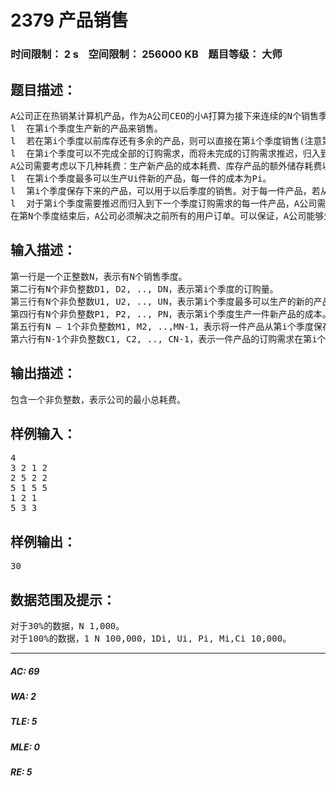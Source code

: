# 2379 产品销售   
### 时间限制： 2 s&nbsp;&nbsp;&nbsp;&nbsp;空间限制： 256000 KB&nbsp;&nbsp;&nbsp;&nbsp;题目等级： 大师  
## 题目描述：  

<pre>
A公司正在热销某计算机产品，作为A公司CEO的小A打算为接下来连续的N个销售季度制定一份具体的生产和销售方案。已知第i个销售季度该产品的订购量为Di，在第i个季度，A公司会通过如下几种方式来解决用户的订购需求：
l  在第i个季度生产新的产品来销售。
l  若在第i个季度以前库存还有多余的产品，则可以直接在第i个季度销售(注意第一个季度之前没有任何库存产品)。
l  在第i个季度可以不完成全部的订购需求，而将未完成的订购需求推迟，归入到下一个季度(i + 1)的产品订购需求中。
A公司需要考虑以下几种耗费：生产新产品的成本耗费、库存产品的额外储存耗费以及推迟订购需求而需要赔偿给用户的损失费。另外由于劳力和资源的限制，每个销售季度能够生产新产品的数量是有限的，各季度的耗费和可以生产的产品上限数也不尽相同，具体如下：
l  在第i个季度最多可以生产Ui件新的产品，每一件的成本为Pi。
l  第i个季度保存下来的产品，可以用于以后季度的销售。对于每一件产品，若从第i季度保存到第i + 1季度，需要额外支付Mi的存储费用(注意产品保存到下个季度后可能再次库存)。
l  对于第i个季度需要推迟而归入到下一个季度订购需求的每一件产品，A公司需要赔偿给用户损失费Ci(注意延迟到下个季度可能再次被延迟, 费用按后面季度的延迟费用计)。
在第N个季度结束后，A公司必须解决之前所有的用户订单。可以保证，A公司能够生产的产品总数不会低于总订购量，也就是说一定存在一组生产和销售方案使得满足所有的用户订购需求。小A想知道如何来安排产品的生产和销售，使得在满足所有订购需求的前提下公司总的耗费最小。
</pre>
  
  
## 输入描述：  

<pre>
第一行是一个正整数N，表示有N个销售季度。
第二行有N个非负整数D1, D2, .., DN，表示第i个季度的订购量。
第三行有N个非负整数U1, U2, .., UN，表示第i个季度最多可以生产的新的产品数。
第四行有N个非负整数P1, P2, .., PN，表示第i个季度生产一件新产品的成本。
第五行有N – 1个非负整数M1, M2, ..,MN-1，表示将一件产品从第i个季度保存到第i +1个季度所需要的额外的耗费。
第六行有N-1个非负整数C1, C2, .., CN-1，表示一件产品的订购需求在第i个季度没有完成而归入到第i +1个季度的订购量中，需要赔偿给用户的损失费。
</pre>
  
  
## 输出描述：  

<pre>
包含一个非负整数，表示公司的最小总耗费。
</pre>
  
  
## 样例输入：  

<pre>
4
3 2 1 2
2 5 2 2
5 1 5 5
1 2 1
5 3 3
</pre>
  
  
## 样例输出：  

<pre>
30
</pre>
  
  
## 数据范围及提示：  

<pre>
对于30%的数据，N 1,000。
对于100%的数据，1 N 100,000，1Di, Ui, Pi, Mi,Ci 10,000。
</pre>
  
  
***  

##### AC: 69  
##### WA: 2  
##### TLE: 5  
##### MLE: 0  
##### RE: 5  
